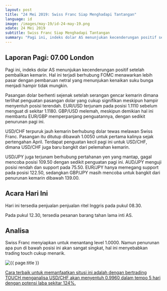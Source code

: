 ```yaml
---
layout: post
title: "24 Mei 2019: Swiss Franc Siap Menghadapi Tantangan" 
language: id
image: /images/may-19/id-24-may-19.png
xdate: 24 Mei 2019
subtitle: Swiss Franc Siap Menghadapi Tantangan
summary: "Pagi ini, indeks dolar AS menunjukan kecenderungan positif setelah pembalikan kemarin. Hal ini terjadi berhubung FOMC menawarkan lebih pasar dengan pembaruan netral yang menunjukan kenaikan suku bunga menjadi hampir tidak mungkin."
---
```

## Laporan Pagi: 07.00 London

Pagi ini, indeks dolar AS menunjukan kecenderungan positif setelah pembalikan kemarin. Hal ini terjadi berhubung FOMC menawarkan lebih pasar dengan pembaruan netral yang menunjukan kenaikan suku bunga menjadi hampir tidak mungkin.

Pasangan dolar berhenti sejenak setelah serangan gencar kemarin dimana terlihat penguatan pasangan dolar yang cukup signifikan meskipun hampir menyentuh posisi terendah. EUR/USD terjunam pada posisi 1.1110 sebelum menguat di sekitar 1.1180. GBP/USD melemah, meskipun demikian hal ini membantu EUR/GBP memperpanjang penguatannya, dengan sedikit penurunan pagi ini.

USD/CHF terpuruk jauh kemarin berhubung dolar tewas melawan Swiss Franc. Pasangan itu ditutup dibawah 1.0050 untuk pertama kalinya sejak pertengahan April. Terdapat penguatan kecil pagi ini untuk USD/CHF, dimana USD/CHF juga baru bangkit dari pelemahan kemarin.

USD/JPY juga terjunam berhubung pertahanan yen yang mantap, gagal mencoba posisi 109.50 dengan sedikit penguatan pagi ini. AUD/JPY menguji posisi rendah dan support pada 75.50. EUR/JPY hanya memegang support pada posisi 122.50, sedangkan GBP/JPY masih mencoba untuk bangkit dari penurunan kemarin dibawah 139.00.

## Acara Hari Ini

Hari ini tersedia penjualan penjualan ritel Inggris pada pukul 08.30.

Pada pukul 12.30, tersedia pesanan barang tahan lama inti AS.

## Analisa

Swiss Franc menyiapkan untuk menantang level 1.0000. Namun penurunan apa pun di bawah posisi ini akan sangat singkat, hal ini menyebabkan trading touch cukup menarik.

<img src="{{ site.url }}/images/may-19/id-24-may-19.png" alt="{{ page.title }}" title="{{ page.title }}">

<a href="%LINK%%?currency=USD&market=forex&underlying=frxUSDCHF&formname=touchnotouch&duration_amount=5&duration_units=d&amount=10&amount_type=stake&expiry_type=duration&barrier=0.9960" target="_blank" rel="noopener noreferrer nofollow">Cara terbaik untuk memanfaatkan situsi ini adalah dengan bertrading TOUCH menganalisa USD/CHF akan menyentuh 0.9960 dalam tempo 5 hari dengan potensi laba sekitar 124%.</a>